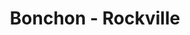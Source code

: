 ---
layout: place
title: "Bonchon - Rockville"
permalink: /maryland/rockville/bonchon-rockville.html
stateAbbr: MD
stateName: Maryland
cityName: Rockville
seo:
  name: "Bonchon - Rockville"
  type: Restaurant
  links: null
description: "Looking for sushi in Rockville, Maryland? Check out Bonchon - Rockville for a delightful Japanese dining experience. Enjoy a variety of sushi and other dishe..."
place_id: ChIJ9-J6BHXNt4kRKuvOyOUIonc
photos:
  - name: >-
      places/ChIJ9-J6BHXNt4kRKuvOyOUIonc/photos/AeeoHcKwHiA72i2mE1qn2XWplHt5Nak0Vw1dr1yq_3bJXM3MDchFmOtUeD1Nv_jIzlRhQTZG4dbsDBwjAoLEFMq_JcSPEMPghSYwHCX3II0dJBCds-ltu-3LTkK8RT9cWS24FWZQqcsXdVzA5rHw7UFL-Gf4vgBweatgT2HpZNakM50jTzQIuT0kRAmAc3BC9QwLXeqCB0AdI7EulC-MhqK0xl0IcAXcyXVBuHvHifIul3connYP7ChOP-lE-5SYtUcHvVjFD78P3YYZckIrGstm1YnOcQOQlezYdbVKClJaDdsMX-ZkbfZ5LcDWCs0fwX2lUfPa3bz_z2DAtvjXTjJ8w-XjIZWwcw7MTOy7q7ngj2gXsrF02LSu1ESpiGXMhSg5opRwi_YpNWkGdxsaS3aT8GRBaAlixdttMfZjXj6Tl72Sw_pTwxpbPLHDcPb2s7Oj
    widthPx: 1334
    heightPx: 1442
    authorAttributions:
      - displayName: Sandy B.
        uri: https://maps.google.com/maps/contrib/108487805478349343540
        photoUri: >-
          https://lh3.googleusercontent.com/a-/ALV-UjWJjASc3sJUzrW4VZRX9J42UPT7zVSqlHy6wgSeae2AErJlFa6R=s100-p-k-no-mo
    flagContentUri: >-
      https://www.google.com/local/imagery/report/?cb_client=maps_api_places.places_api&image_key=!1e10!2sCIABIhAA3jU3nwn6yGeoBxQABcuY&hl=en-US
    googleMapsUri: >-
      https://www.google.com/maps/place//data=!3m4!1e2!3m2!1sCIABIhAA3jU3nwn6yGeoBxQABcuY!2e10!4m2!3m1!1s0x89b7cd75047ae2f7:0x77a208e5c8ceeb2a
  - name: >-
      places/ChIJ9-J6BHXNt4kRKuvOyOUIonc/photos/AeeoHcIRdfaGr2Z2dEUwIrpyOHpm95WKp2NrfKlCr7FRZRt5RcvEYQScXYP4097q_owVH-VsAxuEncfLt8W1zMih5qQsa73ndSv7nxPaaPg1T8dDEw6MBnvMIZQ-_9f8dSm74kBP_H21ngB01FuQ5TOCH_LICVqWUO8bm7kBXGaz7q6gCnmhvYS0lfL7f-wljTPNxFSyKvZ5fnEFIWCj9xahM2TXRFJY_BoOuFxOn5riimuHSg0ti1xCDGz1bJvhn6i3xJDdi8anvY4NZTni4797RAhqR3oCNGjwNvKYACNZFdwOGw
    widthPx: 800
    heightPx: 800
    authorAttributions:
      - displayName: Bonchon Rockville
        uri: https://maps.google.com/maps/contrib/113990230935905665357
        photoUri: >-
          https://lh3.googleusercontent.com/a-/ALV-UjU1f2fV2ju3tg3FcMSud03JTzZcsxbfeSEaXFxqF__Q9bdbrx4Q=s100-p-k-no-mo
    flagContentUri: >-
      https://www.google.com/local/imagery/report/?cb_client=maps_api_places.places_api&image_key=!1e10!2sAF1QipNnOZW6Un5vjyS2IeIynhigQXQ1f3rUYag8gtQj&hl=en-US
    googleMapsUri: >-
      https://www.google.com/maps/place//data=!3m4!1e2!3m2!1sAF1QipNnOZW6Un5vjyS2IeIynhigQXQ1f3rUYag8gtQj!2e10!4m2!3m1!1s0x89b7cd75047ae2f7:0x77a208e5c8ceeb2a
  - name: >-
      places/ChIJ9-J6BHXNt4kRKuvOyOUIonc/photos/AeeoHcKehcfNHuSIBzYklk5HM85Ou_-vkUzhFDDGNGpuyvemXpbVS7GLt_VV_e3sFd7rv4EGsNoeOL9tDhPHdBoNciRAIJKXyZBBeLleici2qfZDvcI66-S0_J2AN188ipzSHETOtgb9FDrTH9vesv58AWbU4_EQ9y2Ui32jOuAySm3NpiM_7H_JnnIU-qHOO14yuG2vhibDGxVb6VHo4rVBg30ja1VgzP-f5Tp46BfZIaUa0zsS_RWnMpihFjOauuPmy2yGt3nP1tX9ej4k-wZEL13Xbt2uNqIZvy62NYNw4B_hjw
    widthPx: 1232
    heightPx: 693
    authorAttributions:
      - displayName: Bonchon Rockville
        uri: https://maps.google.com/maps/contrib/113990230935905665357
        photoUri: >-
          https://lh3.googleusercontent.com/a-/ALV-UjU1f2fV2ju3tg3FcMSud03JTzZcsxbfeSEaXFxqF__Q9bdbrx4Q=s100-p-k-no-mo
    flagContentUri: >-
      https://www.google.com/local/imagery/report/?cb_client=maps_api_places.places_api&image_key=!1e10!2sAF1QipO8je1ZMdVZEGovR8In0BADeEo0kebRljjnUZbi&hl=en-US
    googleMapsUri: >-
      https://www.google.com/maps/place//data=!3m4!1e2!3m2!1sAF1QipO8je1ZMdVZEGovR8In0BADeEo0kebRljjnUZbi!2e10!4m2!3m1!1s0x89b7cd75047ae2f7:0x77a208e5c8ceeb2a
  - name: >-
      places/ChIJ9-J6BHXNt4kRKuvOyOUIonc/photos/AeeoHcIvujvvOq5E7aMclk5Jf09nZhVYq-F_LTjW6ZkBUB-pEohoRCKSR99JLstMG0NhKdqbCdw3XQdicuFz7An2Y7AJoKX6qnW_098UQ9R19BwwOsfj65qjQhu8apJa-kdubWtiacNfTJzTDYHlQQYO1lVQPQHyjQsMe0aD-uUqe-hXv-ZCjdtJOuu15-S5Q8RWfx7nnadbZvtEf45djF3iGAWJY-UEY0LBESiF2RkpPfFJeHC5YRNflXREmZvTV_TPBUk4gqKVmp9-7WDj0O-T6Ihtr5OoM-9MKRK4u1iNy0jhIA
    widthPx: 800
    heightPx: 800
    authorAttributions:
      - displayName: Bonchon Rockville
        uri: https://maps.google.com/maps/contrib/113990230935905665357
        photoUri: >-
          https://lh3.googleusercontent.com/a-/ALV-UjU1f2fV2ju3tg3FcMSud03JTzZcsxbfeSEaXFxqF__Q9bdbrx4Q=s100-p-k-no-mo
    flagContentUri: >-
      https://www.google.com/local/imagery/report/?cb_client=maps_api_places.places_api&image_key=!1e10!2sAF1QipPQPLSZjUAN3YgopnnlPHoAzslOAU_8PP4LODvs&hl=en-US
    googleMapsUri: >-
      https://www.google.com/maps/place//data=!3m4!1e2!3m2!1sAF1QipPQPLSZjUAN3YgopnnlPHoAzslOAU_8PP4LODvs!2e10!4m2!3m1!1s0x89b7cd75047ae2f7:0x77a208e5c8ceeb2a
  - name: >-
      places/ChIJ9-J6BHXNt4kRKuvOyOUIonc/photos/AeeoHcJoBXYHIwQZsXHkoJNWsOFMAYkZVU8nyfodXTuY_6XAqDy97801Cb9oErj84GOIpWkp10cAdKF7LWz_7eHF8L3lbD8IRvI-FSg_CLdOs50Lo2jDshZpydc5f76mohWG9k-iWazArDmXxzWfncMxr_JH-G0pDFOw-Gl9Uz2NPaiNJaKtJOiZTaJtyTl2b7qxGpL7Md5_guQ3oybESpXyMwWDyDTCzF8ZPv43pYAcDVxJ9iobizzCxOHDEL78c06e8hgR5zZgebsmyfAP0UWPZVlmNN7zbclvnI8Kg4h7Ji3MYg
    widthPx: 800
    heightPx: 800
    authorAttributions:
      - displayName: Bonchon Rockville
        uri: https://maps.google.com/maps/contrib/113990230935905665357
        photoUri: >-
          https://lh3.googleusercontent.com/a-/ALV-UjU1f2fV2ju3tg3FcMSud03JTzZcsxbfeSEaXFxqF__Q9bdbrx4Q=s100-p-k-no-mo
    flagContentUri: >-
      https://www.google.com/local/imagery/report/?cb_client=maps_api_places.places_api&image_key=!1e10!2sAF1QipM4Qu27T3tGJTAlRb-nuTAOI2yqVO20xKgU39Cz&hl=en-US
    googleMapsUri: >-
      https://www.google.com/maps/place//data=!3m4!1e2!3m2!1sAF1QipM4Qu27T3tGJTAlRb-nuTAOI2yqVO20xKgU39Cz!2e10!4m2!3m1!1s0x89b7cd75047ae2f7:0x77a208e5c8ceeb2a
  - name: >-
      places/ChIJ9-J6BHXNt4kRKuvOyOUIonc/photos/AeeoHcI0NyAkrhQFVvkfDkZWpEF3QRHOYu0PsWCUtbrYsITCZPKCZ7Ct0pNkymandxYo__1_w3mryZj1Ol_lC3kQMKjoT90GugKGnjVs_Gh1oW6EkHE9K6U-4oWA3EC2QELPL6H85PkoBGqOVlT0J3pLoY6pHi94PdTaP9CrCxOH6ACc1YHT-liYaetMUil5-0GFSwrvXKvhllyPmpxVIR1_OCICHNZdb-_QFFCbxj6uol9pDZrD36HXkYBVLGNUNKbxtkKl11fEKgapLEgxbfavDJhWb_DVikColsRFNAKZOsm_9TUA4owqZV0g3GAqZCryf4AnFQGbquh1HYt5qIDMD6oVbA3PfVeYVVmgjtzIYZsmDvVzYdi3gvi3Z44NaPH9vWLapxF6USKDP8SMtRws1r5zvnuj9zclTPDCVuRhsEA2dA
    widthPx: 4032
    heightPx: 2268
    authorAttributions:
      - displayName: m bell
        uri: https://maps.google.com/maps/contrib/102992557950587690698
        photoUri: >-
          https://lh3.googleusercontent.com/a-/ALV-UjUOTbD_u5LToFbLvI0KMMJLHyOxemZjXjNcLCc0WXVAaWp2FxTXVw=s100-p-k-no-mo
    flagContentUri: >-
      https://www.google.com/local/imagery/report/?cb_client=maps_api_places.places_api&image_key=!1e10!2sCIHM0ogKEICAgIDjsfnKWA&hl=en-US
    googleMapsUri: >-
      https://www.google.com/maps/place//data=!3m4!1e2!3m2!1sCIHM0ogKEICAgIDjsfnKWA!2e10!4m2!3m1!1s0x89b7cd75047ae2f7:0x77a208e5c8ceeb2a
  - name: >-
      places/ChIJ9-J6BHXNt4kRKuvOyOUIonc/photos/AeeoHcKdjtjsNMpKG_U8gr6SAx4sXV72SMkQ4PY6YNToG_kQSWmS0N7TxOW-lHg3VaG8g3EohjDJwjdhF0ktyVMM_22uho1GrjO1oTUtklf7JmzpaV3jQgLeWhEXxwem3Aa3bgtXECl2zpCF4WpJ6NcDXzvA3aZ28fgou1-QWS3zkTyRxPj5YYJZwteFu0KduiR1pevRDsOa59k9_NEa1mtp3b2Ndn09jOWAhuZNy6eaU20GpgBG4NqbOfJAoxZ4rD68RW5NJ-thP65Iy2XZLO-ssmQrgu2rYPx2fTGW92tslFVYlg
    widthPx: 800
    heightPx: 800
    authorAttributions:
      - displayName: Bonchon Rockville
        uri: https://maps.google.com/maps/contrib/113990230935905665357
        photoUri: >-
          https://lh3.googleusercontent.com/a-/ALV-UjU1f2fV2ju3tg3FcMSud03JTzZcsxbfeSEaXFxqF__Q9bdbrx4Q=s100-p-k-no-mo
    flagContentUri: >-
      https://www.google.com/local/imagery/report/?cb_client=maps_api_places.places_api&image_key=!1e10!2sAF1QipPf20XX32O4Hgub3Pp4bZmtK6d_17FT6fkJfoek&hl=en-US
    googleMapsUri: >-
      https://www.google.com/maps/place//data=!3m4!1e2!3m2!1sAF1QipPf20XX32O4Hgub3Pp4bZmtK6d_17FT6fkJfoek!2e10!4m2!3m1!1s0x89b7cd75047ae2f7:0x77a208e5c8ceeb2a
  - name: >-
      places/ChIJ9-J6BHXNt4kRKuvOyOUIonc/photos/AeeoHcKUMO4bx30tjLgj9PKk4nOQL7BluNABfTS1_EfaerJ4kduq8iVjt17YyaWzdWV7jDjDuR-0qL9ox_-5yTyyz3XOwqtDjXG3sN82g87PaeoywOfm5GGhafpCzCbG_mn9JPO9nZODiZoMPC9u1W5X2HfOs4CS_1FTUDbeU99YRxdKsE6u_wB9iv_9pPZHQSTGs3uBVZ-AGPXjdtckWegpI1zhoREii6aSaJA5AmV_fWHUzDX6uebYFh96lv-7V8_t_VP645DytZO4BPgJjKHRNrewV5qD3eHx4eNuYMJ1q9eX5g
    widthPx: 800
    heightPx: 800
    authorAttributions:
      - displayName: Bonchon Rockville
        uri: https://maps.google.com/maps/contrib/113990230935905665357
        photoUri: >-
          https://lh3.googleusercontent.com/a-/ALV-UjU1f2fV2ju3tg3FcMSud03JTzZcsxbfeSEaXFxqF__Q9bdbrx4Q=s100-p-k-no-mo
    flagContentUri: >-
      https://www.google.com/local/imagery/report/?cb_client=maps_api_places.places_api&image_key=!1e10!2sAF1QipMqHBzTplrip3Xi5KapgSMzviKLfuDIxWFC854G&hl=en-US
    googleMapsUri: >-
      https://www.google.com/maps/place//data=!3m4!1e2!3m2!1sAF1QipMqHBzTplrip3Xi5KapgSMzviKLfuDIxWFC854G!2e10!4m2!3m1!1s0x89b7cd75047ae2f7:0x77a208e5c8ceeb2a
  - name: >-
      places/ChIJ9-J6BHXNt4kRKuvOyOUIonc/photos/AeeoHcKRcBphz07NSqGyWLyGxA9WJXUJznlXFpcyiQVjcRxkdGBvTpy3PkG1C7zdYEV7ZdSlJez6y6PL9uJVZicwrbJHZ_91eLHYL0vtHlX5ZAu5JhveOxVV33fMA936-qbsj1Fe1AYoaV8al6CdZhQdxc_zuwRD2KvKzPt_KeS4EYKpHP1lVSAbHKHx-hTHsYyxQnsBrOp68KxKfcdqLIJttv8J9sUgTpP27K-YdhcCw9GLrqBwSxuCCzHwCuaky3HESopXcez83cueeXEu-y-f1X6f3xNZbCUggepWjJcGvqFmtw
    widthPx: 800
    heightPx: 800
    authorAttributions:
      - displayName: Bonchon Rockville
        uri: https://maps.google.com/maps/contrib/113990230935905665357
        photoUri: >-
          https://lh3.googleusercontent.com/a-/ALV-UjU1f2fV2ju3tg3FcMSud03JTzZcsxbfeSEaXFxqF__Q9bdbrx4Q=s100-p-k-no-mo
    flagContentUri: >-
      https://www.google.com/local/imagery/report/?cb_client=maps_api_places.places_api&image_key=!1e10!2sAF1QipMr9PMelKw0v63kM3VzNRWFf0UANJKumWlFGYsu&hl=en-US
    googleMapsUri: >-
      https://www.google.com/maps/place//data=!3m4!1e2!3m2!1sAF1QipMr9PMelKw0v63kM3VzNRWFf0UANJKumWlFGYsu!2e10!4m2!3m1!1s0x89b7cd75047ae2f7:0x77a208e5c8ceeb2a
  - name: >-
      places/ChIJ9-J6BHXNt4kRKuvOyOUIonc/photos/AeeoHcIjtdLH69PIxLcxmmQ7jJHlVREKeTQN_YlSw9xUr6wEiQEKRdrN34Y6dWKN1VEtB0YgnPIK4lfmPv4X6yLDGa7Bj9QUbSzqsBOgxbwQqtGuH1_auA2i4c3MJAavWeYgFV05_xkgWpluTHKq9F7FeFc7RlLcTPdSOK63vMhx6MjH_-FbFeqkKvO8oML0ZxvjjxkpJvkjhj8MrCH4yuFkLz6yG0g3cbZhxLktndWsSCXFJGIwbSQB5J6BBokl2BbYtDjIufk3Mebick5nm_2dYOXAEibkBAE3YIoHWUPfKRq_QA
    widthPx: 800
    heightPx: 800
    authorAttributions:
      - displayName: Bonchon Rockville
        uri: https://maps.google.com/maps/contrib/113990230935905665357
        photoUri: >-
          https://lh3.googleusercontent.com/a-/ALV-UjU1f2fV2ju3tg3FcMSud03JTzZcsxbfeSEaXFxqF__Q9bdbrx4Q=s100-p-k-no-mo
    flagContentUri: >-
      https://www.google.com/local/imagery/report/?cb_client=maps_api_places.places_api&image_key=!1e10!2sAF1QipNgeolu_IuFEq2hEQRJWomFn3R8JnUdUzUcZR4m&hl=en-US
    googleMapsUri: >-
      https://www.google.com/maps/place//data=!3m4!1e2!3m2!1sAF1QipNgeolu_IuFEq2hEQRJWomFn3R8JnUdUzUcZR4m!2e10!4m2!3m1!1s0x89b7cd75047ae2f7:0x77a208e5c8ceeb2a
address: 107 Gibbs St Unit A, Rockville, MD 20850, USA
street: 107 Gibbs St Unit A
city: Rockville
state: MD
zip: '20850'
country: USA
neighborhood: Rockville Town Square
latitude: '39.085598'
longitude: '-77.151743'
accessibility_options:
  wheelchairAccessibleParking: true
  wheelchairAccessibleEntrance: true
  wheelchairAccessibleRestroom: true
  wheelchairAccessibleSeating: true
business_status: OPERATIONAL
name: Bonchon - Rockville
google_maps_links:
  directionsUri: >-
    https://www.google.com/maps/dir//''/data=!4m7!4m6!1m1!4e2!1m2!1m1!1s0x89b7cd75047ae2f7:0x77a208e5c8ceeb2a!3e0
  placeUri: https://maps.google.com/?cid=8620462419750087466
  writeAReviewUri: >-
    https://www.google.com/maps/place//data=!4m3!3m2!1s0x89b7cd75047ae2f7:0x77a208e5c8ceeb2a!12e1
  reviewsUri: >-
    https://www.google.com/maps/place//data=!4m4!3m3!1s0x89b7cd75047ae2f7:0x77a208e5c8ceeb2a!9m1!1b1
  photosUri: >-
    https://www.google.com/maps/place//data=!4m3!3m2!1s0x89b7cd75047ae2f7:0x77a208e5c8ceeb2a!10e5
primary_type: Asian Restaurant
opening_hours:
  regular: null
  current: null
secondary_opening_hours:
  regular:
    weekdayDescriptions: null
    type: null
  current:
    weekdayDescriptions: null
    type: null
phone: null
price_level: null
price_range: null
rating: null
rating_count: 0
website: null
reviews: null
parking_options: null
payment_options: null
allow_dogs: null
curbside_pickup: null
delivery: null
dine_in: null
good_for_children: null
good_for_groups: null
good_for_sports: null
live_music: null
menu_for_children: null
outdoor_seating: null
reservable: null
restroom: null
serves_beer: null
serves_breakfast: null
serves_brunch: null
serves_cocktails: null
serves_coffee: null
serves_dinner: null
serves_dessert: null
serves_lunch: null
serves_vegetarian_food: null
serves_wine: null
takeout: null
summary: null

---